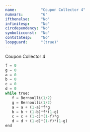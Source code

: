 ```yaml
---
name:           "Coupon Collector 4"
numvars:        "6"
ifthenelse:     "No"
infinitesp:     "No"
circdependency: "No"
symbolicconst:  "No"
contstatesp:    "No"
loopguard:      "(true)"
---
```


Coupon Collector 4 

```python
f = 0
g = 0
a = 0
b = 0
c = 0
d = 0
while true:
   f = Bernoulli(1/2)
   g = Bernoulli(1/2)
   a = a + (1-a)*f*g
   b = b + (1-b)*f*(1-g)
   c = c + (1-c)*(1-f)*g
   d = d + (1-d)*(1-f)*(1-g)
end
```

<div id="myDiv"><!-- Plotly chart will be drawn inside this DIV --></div>
  <script>
    var x = [];
    var y = [];
    var z = [];
    var u = [];
    var o = [];
    var l = [];
    
    var sim = 1000;
    var n   = 100;
    
    var f   = 0;
    var g   = 0;
    var a   = 0;
    var b   = 0;
    var c   = 0;
    var d   = 0;
    for (var i = 0; i < sim; i++) {
       f = 0;
       c = 0;
       d = 0; 
       for (var j = 0; j < n; j++){
          if (Math.random() < 0.5){
             f = 1;
          }else{
             f = 0;
          }
          if (Math.random() < 0.5){
             g = 1;
          }else{
             g = 0;
          }
          a = a + (1-a)*f*g;
          b = b + (1-b)*f*(1-g);
          c = c + (1-c)*(1-f)*g;
          d = d + (1-d)*(1-f)*(1-g);
       }
       x[i] = f;
       y[i] = g;
       z[i] = a;
       u[i] = b;
       o[i] = c;
       l[i] = d;
    } 
    var trace1 = {
      x: x,
      name: 'Variable f',
       type: 'histogram',
			histnorm: 'probability',
			  marker: { 
			     color: "rgba(255, 100, 102, 0.7)", 
                 line: { color:  "rgba(255, 100, 102, 1)", 
                         width: 1
                 }
              
              },
              autobinx: false, 
              xbins: { 
                 size: 1 
              }
    };
    var trace2 = {
      x: y,
      name: 'Variable g',
       type: 'histogram',
			histnorm: 'probability',
			   marker: {
			       color: "rgba(100, 200, 102, 0.7)",
			       line: { color:  "rgba(100, 200, 102, 1)", 
                      width: 1 } 
              },
              autobinx: false, 
              xbins: { 
                 size: 1 
              }
    };
    var trace3 = {
      x: z,
      name: 'Variable a',
       type: 'histogram',
			histnorm: 'probability',
			  marker: { 
			     color: "rgba(155, 100, 102, 0.7)", 
                 line: { color:  "rgba(155, 100, 102, 1)", 
                         width: 1
                 }
              
              },
              autobinx: false, 
              xbins: { 
                 size: 1 
              }
    };
    var trace4 = {
      x: u,
      name: 'Variable b',
       type: 'histogram',
			histnorm: 'probability',
			  marker: { 
			     color: "rgba(155, 100, 50, 0.7)", 
                 line: { color:  "rgba(155, 100, 50, 1)", 
                         width: 1
                 }
              
              },
              autobinx: false, 
              xbins: { 
                 size: 1 
              }
    };
    var trace5 = {
      x: o,
      name: 'Variable c',
       type: 'histogram',
			histnorm: 'probability',
			  marker: { 
			     color: "rgba(55, 50, 102, 0.7)", 
                 line: { color:  "rgba(55, 50, 102, 1)", 
                         width: 1
                 }
              
              },
              autobinx: false, 
              xbins: { 
                 size: 1 
              }
    };
    var trace6 = {
      x: l,
      name: 'Variable d',
       type: 'histogram',
			histnorm: 'probability',
			  marker: { 
			     color: "rgba(55, 100, 102, 0.7)", 
                 line: { color:  "rgba(55, 100, 102, 1)", 
                         width: 1
                 }
              
              },
              autobinx: false, 
              xbins: { 
                 size: 1 
              }
    };
    var data = [trace1,trace2,trace3,trace4,trace5,trace6];
    var layout = {
      bargap: 0.05, 
      bargroupgap: 0.2, 
      barmode: "overlay", 
      title: "Sampled Results (Num. simulations: 1000, Num. iterations: 100)", 
      xaxis: {title: "Value"}, 
      yaxis: {title: "Probability"}
    }
    Plotly.newPlot('myDiv', data, layout);
     
  </script>
